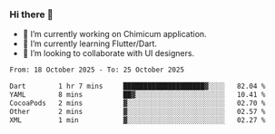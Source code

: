 ### Hi there 👋

<!--
**devcat37/devcat37** is a ✨ _special_ ✨ repository because its `README.md` (this file) appears on your GitHub profile.-->


- 🔭 I’m currently working on Chimicum application.
- 🌱 I’m currently learning Flutter/Dart.
- 👯 I’m looking to collaborate with UI designers.
<!-- - 🤔 I’m looking for help with ... -->

<!--START_SECTION:waka-->

```txt
From: 18 October 2025 - To: 25 October 2025

Dart        1 hr 7 mins     ████████████████████▓░░░░   82.04 %
YAML        8 mins          ██▓░░░░░░░░░░░░░░░░░░░░░░   10.41 %
CocoaPods   2 mins          ▓░░░░░░░░░░░░░░░░░░░░░░░░   02.70 %
Other       2 mins          ▓░░░░░░░░░░░░░░░░░░░░░░░░   02.57 %
XML         1 min           ▓░░░░░░░░░░░░░░░░░░░░░░░░   02.27 %
```

<!--END_SECTION:waka-->
